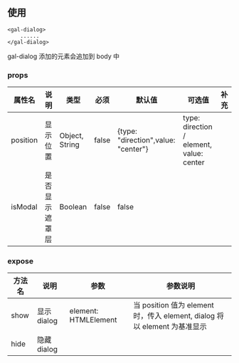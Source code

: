 ## 使用

```
<gal-dialog>
	......
</gal-dialog>
```

gal-dialog 添加的元素会追加到 body 中

### props

| 属性名   | 说明           | 类型           | 必须  | 默认值                              | 可选值                                   | 补充 |
| -------- | -------------- | -------------- | ----- | ----------------------------------- | ---------------------------------------- | ---- |
| position | 显示位置       | Object, String | false | {type: "direction",value: "center"} | type: direction / element, value: center |      |
| isModal  | 是否显示遮罩层 | Boolean        | false | false                               |                                          |      |

### expose

| 方法名 | 说明        | 参数                 | 参数说明                                                                  |
| ------ | ----------- | -------------------- | ------------------------------------------------------------------------- |
| show   | 显示 dialog | element: HTMLElement | 当 position 值为 element 时，传入 element, dialog 将以 element 为基准显示 |
| hide   | 隐藏 dialog |                      |                                                                           |
